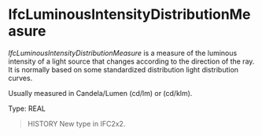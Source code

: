 # IfcLuminousIntensityDistributionMeasure

_IfcLuminousIntensityDistributionMeasure_ is a measure of the luminous intensity of a light source that changes according to the direction of the ray. It is normally based on some standardized distribution light distribution curves.<!-- end of definition -->

Usually measured in Candela/Lumen (cd/lm) or (cd/klm).

Type: REAL

> HISTORY  New type in IFC2x2.
